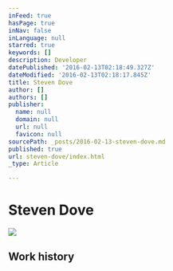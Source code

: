 ```yaml
---
inFeed: true
hasPage: true
inNav: false
inLanguage: null
starred: true
keywords: []
description: Developer
datePublished: '2016-02-13T02:18:49.327Z'
dateModified: '2016-02-13T02:18:17.845Z'
title: Steven Dove
author: []
authors: []
publisher:
  name: null
  domain: null
  url: null
  favicon: null
sourcePath: _posts/2016-02-13-steven-dove.md
published: true
url: steven-dove/index.html
_type: Article

---
```

# Steven Dove
![](https://the-grid-user-content.s3-us-west-2.amazonaws.com/ce34ab63-960e-40ec-942b-94b2ec950156.png)

## Work history
